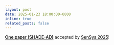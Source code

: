```yaml
---
layout: post
date: 2025-01-23 18:00:00-0000
inline: true
related_posts: false
---
```


<a href="https://doi.org/10.1145/3715014.3722062" style="font-weight: 500; color: black;">One paper (SHADE-AD)</a> accepted by <a href="https://sensys.acm.org/2025/" style="font-weight: 500;">SenSys 2025</a>!